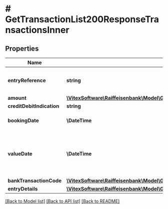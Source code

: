 # # GetTransactionList200ResponseTransactionsInner

## Properties

Name | Type | Description | Notes
------------ | ------------- | ------------- | -------------
**entryReference** | **string** | Unique identification of the realized transaction. |
**amount** | [**\VitexSoftware\Raiffeisenbank\Model\GetTransactionList200ResponseTransactionsInnerAmount**](GetTransactionList200ResponseTransactionsInnerAmount.md) |  |
**creditDebitIndication** | **string** |  |
**bookingDate** | **\DateTime** | Date of payment processing/posting by the bank. | [optional]
**valueDate** | **\DateTime** | Transaction date; value date; date which is used to count interest; e.g. date when money were withdrawn from ATM. | [optional]
**bankTransactionCode** | [**\VitexSoftware\Raiffeisenbank\Model\GetTransactionList200ResponseTransactionsInnerBankTransactionCode**](GetTransactionList200ResponseTransactionsInnerBankTransactionCode.md) |  |
**entryDetails** | [**\VitexSoftware\Raiffeisenbank\Model\GetTransactionList200ResponseTransactionsInnerEntryDetails**](GetTransactionList200ResponseTransactionsInnerEntryDetails.md) |  | [optional]

[[Back to Model list]](../../README.md#models) [[Back to API list]](../../README.md#endpoints) [[Back to README]](../../README.md)

